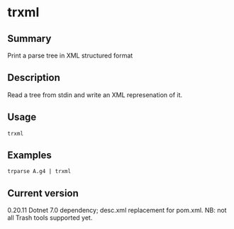 # trxml

## Summary

Print a parse tree in XML structured format

## Description

Read a tree from stdin and write an XML represenation of it.

## Usage

    trxml

## Examples

    trparse A.g4 | trxml

## Current version

0.20.11 Dotnet 7.0 dependency; desc.xml replacement for pom.xml. NB: not all Trash tools supported yet.
